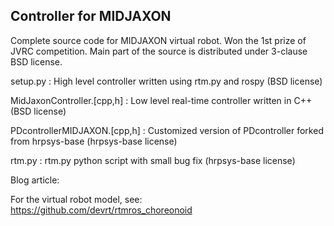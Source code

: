 Controller for MIDJAXON
-----------------------

Complete source code for MIDJAXON virtual robot.
Won the 1st prize of JVRC competition.
Main part of the source is distributed under 3-clause BSD license.

setup.py : High level controller written using rtm.py and rospy (BSD license)

MidJaxonController.[cpp,h] : Low level real-time controller written in C++ (BSD license)

PDcontrollerMIDJAXON.[cpp,h] : Customized version of PDcontroller forked from hrpsys-base (hrpsys-base license)

rtm.py : rtm.py python script with small bug fix (hrpsys-base license)

Blog article:


For the virtual robot model, see:
https://github.com/devrt/rtmros_choreonoid
